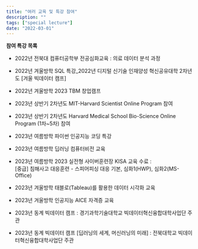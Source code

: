 ```yaml
---
title: "여러 교육 및 특강 참여"
description: ""
tags: ["special lecture"]
date: "2022-03-01"
---
```


__참여 특강 목록__

- 2022년 전북대 컴퓨터공학부 전공심화교육 : 의료 데이터 분석 과정
- 2022년 겨울방학 SQL 특강_2022년 디지털 신기술 인재양성 혁신공유대학 2차년도 [겨울 빅데이터 캠프]
- 2022년 겨울방학 2023 TBM 창업캠프
- 2023년 상반기 2차년도 MIT-Harvard Scientist Online Program 참여
- 2023년 상반기 2차년도 Harvard Medical School Bio-Science Online Program (1차~5차) 참여
- 2023년 여름방학 파이썬 인공지능 코딩 특강
- 2023년 여름방학 딥러닝 컴퓨터비전 교육
- 2023년 여름방학 2023 실전형 사이버훈련장 KISA 교육 수료 : <br>
[중급] 침해사고 대응훈련 - 스피어피싱 대응 기본, 심화1(HWP), 심화2(MS-Office)

- 2023년 겨울방학 태블로(Tableau)를 활용한 데이터 시각화 교육
- 2023년 겨울방학 인공지능 AICE 자격증 교육
- 2023년 동계 빅데이터 캠프 : 경기과학기술대학교 빅데이터혁신융합대학사업단 주관
- 2023년 동계 빅데이터 캠프 [딥러닝의 세계, 머신러닝의 미래] : 전북대학교 빅데이터혁신융합대학사업단 주관